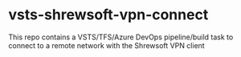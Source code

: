 # vsts-shrewsoft-vpn-connect
This repo contains a VSTS/TFS/Azure DevOps pipeline/build task to connect to a remote network with the Shrewsoft VPN client
